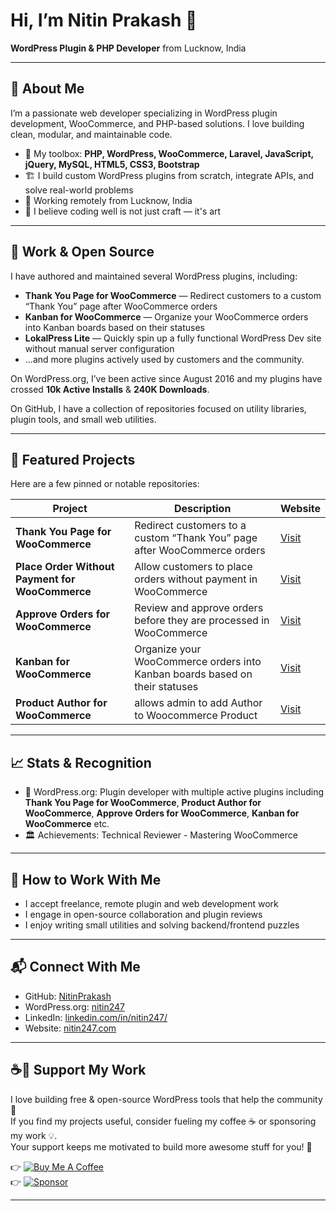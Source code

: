 # Hi, I’m Nitin Prakash 👋  
**WordPress Plugin & PHP Developer** from Lucknow, India  

---

## 🚀 About Me

I’m a passionate web developer specializing in WordPress plugin development, WooCommerce, and PHP-based solutions. I love building clean, modular, and maintainable code.  

- 🔧 My toolbox: **PHP, WordPress, WooCommerce, Laravel, JavaScript, jQuery, MySQL, HTML5, CSS3, Bootstrap**  
- 🏗️ I build custom WordPress plugins from scratch, integrate APIs, and solve real-world problems  
- 🏡 Working remotely from Lucknow, India  
- 💬 I believe coding well is not just craft — it's art  

---

## 💼 Work & Open Source

I have authored and maintained several WordPress plugins, including:  

- **Thank You Page for WooCommerce** — Redirect customers to a custom “Thank You” page after WooCommerce orders 
- **Kanban for WooCommerce** — Organize your WooCommerce orders into Kanban boards based on their statuses
- **LokalPress Lite** — Quickly spin up a fully functional WordPress Dev site without manual server configuration
- ...and more plugins actively used by customers and the community.  

On WordPress.org, I’ve been active since August 2016 and my plugins have crossed **10k Active Installs** & **240K Downloads**.

On GitHub, I have a collection of repositories focused on utility libraries, plugin tools, and small web utilities. 

---

## 📂 Featured Projects

Here are a few pinned or notable repositories:

| Project | Description | Website |
|---|---|---|
| **Thank You Page for WooCommerce** | Redirect customers to a custom “Thank You” page after WooCommerce orders | [Visit](https://nitin247.com/plugin/thank-you-page-for-woocommerce/) |
| **Place Order Without Payment for WooCommerce** | Allow customers to place orders without payment in WooCommerce | [Visit](https://nitin247.com/plugin/woocommerce-place-order-without-payment/) |
| **Approve Orders for WooCommerce** | Review and approve orders before they are processed in WooCommerce | [Visit](https://neebplugins.com/plugin/approve-orders/) |
| **Kanban for WooCommerce** | Organize your WooCommerce orders into Kanban boards based on their statuses | [Visit](https://neebplugins.com/plugin/kanban-for-woocommerce/) |
| **Product Author for WooCommerce** | allows admin to add Author to Woocommerce Product | [Visit](https://wordpress.org/plugins/wc-product-author/) |



---

## 📈 Stats & Recognition

- 🏅 WordPress.org: Plugin developer with multiple active plugins including **Thank You Page for WooCommerce**, **Product Author for WooCommerce**, **Approve Orders for WooCommerce**, **Kanban for WooCommerce** etc. 
- 🏛️ Achievements: Technical Reviewer - Mastering WooCommerce

---

## 🚀 How to Work With Me

- I accept freelance, remote plugin and web development work  
- I engage in open-source collaboration and plugin reviews  
- I enjoy writing small utilities and solving backend/frontend puzzles  

---

## 📬 Connect With Me

- GitHub: [NitinPrakash](https://github.com/nitinprakash)
- WordPress.org: [nitin247](https://profiles.wordpress.org/nitin247/) 
- LinkedIn: [linkedin.com/in/nitin247/](https://www.linkedin.com/in/nitin247/)
- Website: [nitin247.com](http://nitin247.com)

---

## ☕💖 Support My Work  

I love building free & open-source WordPress tools that help the community 🚀  
If you find my projects useful, consider fueling my coffee ☕ or sponsoring my work 💡.  
Your support keeps me motivated to build more awesome stuff for you! 🙌  

👉 [![Buy Me A Coffee](https://img.shields.io/badge/☕-Buy%20Me%20a%20Coffee-orange?style=for-the-badge)](https://paypal.me/nitintwo47)  
👉 [![Sponsor](https://img.shields.io/badge/❤️-Sponsor%20Me-red?style=for-the-badge)](https://github.com/sponsors/nitinprakash)  

---

